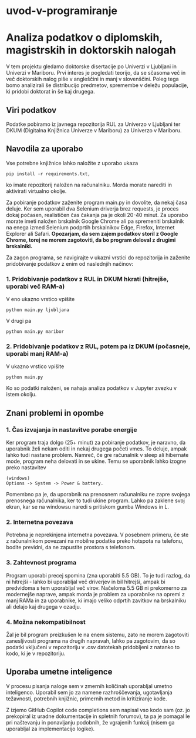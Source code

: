 # uvod-v-programiranje
# Analiza podatkov o diplomskih, magistrskih in doktorskih nalogah

V tem projektu gledamo doktorske disertacije po Univerzi v Ljubljani in Univerzi v Mariboru. Prvi interes je pogledati teorijo, da se sčasoma več in več doktorskih nalog piše v angleščini in manj v slovenščini. Poleg tega bomo analizirali še distribucijo predmetov, spremembe v deležu populacije, ki pridobi doktorat in še kaj drugega.

## Viri podatkov

Podatke pobiramo iz javnega repozitorija RUL za Univerzo v Ljubljani ter DKUM (Digitalna Knjižnica Univerze v Mariboru) za Univerzo v Mariboru.

## Navodila za uporabo

Vse potrebne knjižnice lahko naložite z uporabo ukaza
```
pip install -r requirements.txt,
```
ko imate repozitorij naložen na računalniku. Morda morate narediti in aktivirati virtualno okolje.

Za pobiranje podatkov zaženite program main.py in dovolite, da nekaj časa deluje. Ker sem uporabil dva Selenium driverja brez requests, je proces dokaj počasen, realističen čas čakanja pa je okoli 20-40 minut. Za uporabo morate imeti naložen brskalnik Google Chrome ali pa spremeniti brskalnik na enega izmed Selenium podprtih brskalnikov Edge, Firefox, Internet Explorer ali Safari. **Opozarjam, da sem zajem podatkov storil z Google Chrome, torej ne morem zagotoviti, da bo program deloval z drugimi brskalniki.**

Za zagon programa, se navigirajte v ukazni vrstici do repozitorija in zaženite pridobivanje podatkov z enim od naslednjih načinov:
### 1. Pridobivanje podatkov z RUL in DKUM hkrati (hitrejše, uporabi več RAM-a)
V eno ukazno vrstico vpišite
```
python main.py ljubljana
```
V drugi pa
```
python main.py maribor
```

### 2. Pridobivanje podatkov z RUL, potem pa iz DKUM (počasneje, uporabi manj RAM-a)
V ukazno vrstico vpišite
```
python main.py
```

Ko so podatki naloženi, se nahaja analiza podatkov v Jupyter zvezku v istem okolju.

## Znani problemi in opombe

### 1. Čas izvajanja in nastavitve porabe energije

Ker program traja dolgo (25+ minut) za pobiranje podatkov, je naravno, da uporabnik želi nekam oditi in nekaj drugega početi vmes. To deluje, ampak lahko tudi nastane problem. Namreč, če gre računalnik v sleep ali hibernate mode, program neha delovati in se ukine. Temu se uporabnik lahko izogne preko nastavitev
```
(windows)
Options -> System -> Power & battery.
```

Pomembno pa je, da uporabnik na prenosnem računalniku ne zapre svojega prenosnega računalnika, ker to tudi ukine program. Lahko pa zaklene svoj ekran, kar se na windowsu naredi s pritiskom gumba Windows in L.

### 2. Internetna povezava

Potrebna je neprekinjena internetna povezava. V posebnem primeru, če ste z računalnikom povezani na mobilne podatke preko hotspota na telefonu, bodite previdni, da ne zapustite prostora s telefonom.

### 3. Zahtevnost programa

Program uporabi precej spomina (zna uporabiti 5.5 GB). To je tudi razlog, da ni hitrejši - lahko bi uporabljal več driverjev in bil hitrejši, ampak bi predvidoma s tem uporabljal več virov. Načeloma 5.5 GB ni prekomerno za modernejše naprave, ampak morda je problem za uporabnike na opremi z manj RAMa in za uporabnike, ki imajo veliko odprtih zavitkov na brskalniku ali delajo kaj drugega v ozadju. 

### 4. Možna nekompatibilnost
Žal je bil program preizkušen le na enem sistemu, zato ne morem zagotoviti zanesljivosti programa na drugih napravah, lahko pa zagotovim, da so podatki vključeni v repozitoriju v .csv datotekah pridobljeni z natanko to kodo, ki je v repozitoriju.

## Uporaba umetne inteligence

V procesu pisanja naloge sem v zmernih količinah uporabljal umetno inteligenco. Uporabil sem jo za namene razhroščevanja, ugotavljanja težavnosti, potrebnih knjižnic, primernih metod in kritiziranje kode.

Z izjemo GitHub Copilot code completions sem napisal vso kodo sam (oz. jo prekopiral iz uradne dokumentacije in spletnih forumov), ta pa je pomagal le pri naštevanju in ponavljanju podobnih, že vgrajenih funkcij (nisem ga uporabljal za implementacijo logike).